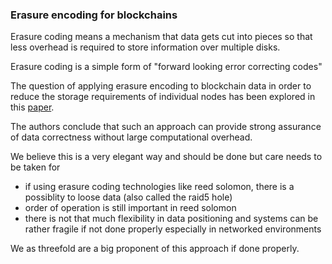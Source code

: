 ### Erasure encoding for blockchains

Erasure coding means a mechanism that data gets cut into pieces so that less overhead is required to store information over multiple disks.

Erasure coding is a simple form of "forward looking error correcting codes"

The question of applying erasure encoding to blockchain data in order to reduce the storage requirements of individual nodes has been explored in this [paper](https://arxiv.org/pdf/1805.00860.pdf). 

The authors conclude that such an approach can provide strong assurance of data correctness without large computational overhead.

We believe this is a very elegant way and should be done but care needs to be taken for

- if using erasure coding technologies like reed solomon, there is a possiblity to loose data (also called the raid5 hole)
- order of operation is still important in reed solomon
- there is not that much flexibility in data positioning and systems can be rather fragile if not done properly especially in networked environments

We as threefold are a big proponent of this approach if done properly.

